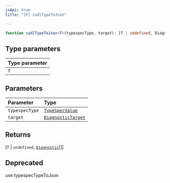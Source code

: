 ```yaml
---
jsApi: true
title: "[F] cadlTypeToJson"

---
```

```ts
function cadlTypeToJson<T>(typespecType, target): [T | undefined, Diagnostic[]]
```

## Type parameters

| Type parameter |
| :------ |
| `T` |

## Parameters

| Parameter | Type |
| :------ | :------ |
| `typespecType` | [`TypeSpecValue`](../type-aliases/TypeSpecValue.md) |
| `target` | [`DiagnosticTarget`](../type-aliases/DiagnosticTarget.md) |

## Returns

[`T` \| `undefined`, [`Diagnostic`](../interfaces/Diagnostic.md)[]]

## Deprecated

use typespecTypeToJson

